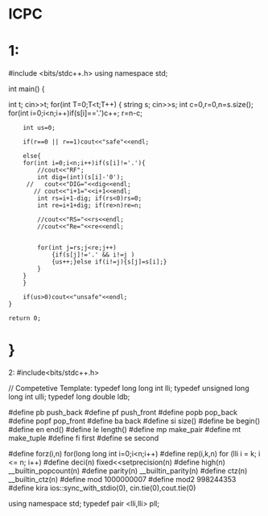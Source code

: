 # ICPC

1:
===================================================================================

#include <bits/stdc++.h>
using namespace std;

int main() {

int t;
cin>>t;
for(int T=0;T<t;T++)
	{
	    string s;
	    cin>>s;
	    int c=0,r=0,n=s.size();
	    for(int i=0;i<n;i++)if(s[i]=='.')c++;
	    r=n-c;

	    int us=0;

	    if(r==0 || r==1)cout<<"safe"<<endl;

	    else{
	    for(int i=0;i<n;i++)if(s[i]!='.'){
	        //cout<<"RF";
	        int dig=(int)(s[i]-'0');
	     //   cout<<"DIG="<<dig<<endl;
	       // cout<<"i+1="<<i+1<<endl;
	        int rs=i+1-dig; if(rs<0)rs=0;
	        int re=i+1+dig; if(re>n)re=n;

	        //cout<<"RS="<<rs<<endl;
	        //cout<<"Re="<<re<<endl;


	        for(int j=rs;j<re;j++)
                {if(s[j]!='.' && i!=j )
                {us++;}else if(i!=j){s[j]=s[i];}
            }
	    }
	    }

        if(us>0)cout<<"unsafe"<<endl;
	}

	return 0;
}
===================================================================================
2:
#include<bits/stdc++.h>
 
// Competetive Template:
typedef long long int lli;
typedef unsigned long long int ulli;
typedef long double ldb;
 
#define pb push_back
#define pf push_front
#define popb pop_back
#define popf pop_front
#define ba  back
#define si size()
#define be begin()
#define en end()
#define le length()
#define mp make_pair
#define mt make_tuple
#define fi first
#define se second
 
#define forz(i,n) for(long long int i=0;i<n;i++)
#define rep(i,k,n) for (lli i = k; i <= n; i++)
#define deci(n)  fixed<<setprecision(n)
#define high(n) __builtin_popcount(n)
#define parity(n) __builtin_parity(n)
#define ctz(n)  __builtin_ctz(n)
#define mod 1000000007
#define mod2 998244353
#define kira ios::sync_with_stdio(0), cin.tie(0),cout.tie(0)
 
using namespace std;
typedef pair <lli,lli> pll;
